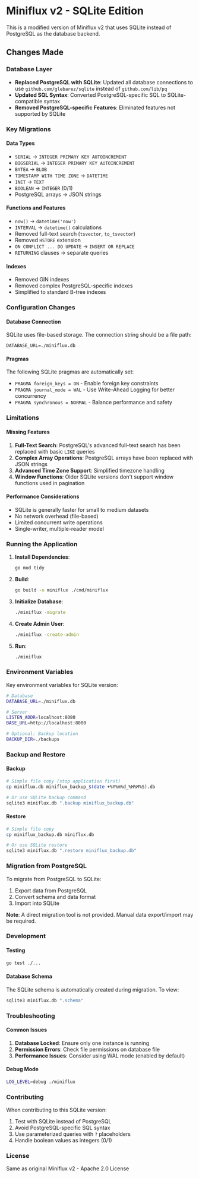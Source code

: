 # Miniflux v2 - SQLite Edition

This is a modified version of Miniflux v2 that uses SQLite instead of PostgreSQL as the database backend.

## Changes Made

### Database Layer
- **Replaced PostgreSQL with SQLite**: Updated all database connections to use `github.com/glebarez/sqlite` instead of `github.com/lib/pq`
- **Updated SQL Syntax**: Converted PostgreSQL-specific SQL to SQLite-compatible syntax
- **Removed PostgreSQL-specific Features**: Eliminated features not supported by SQLite

### Key Migrations

#### Data Types
- `SERIAL` → `INTEGER PRIMARY KEY AUTOINCREMENT`
- `BIGSERIAL` → `INTEGER PRIMARY KEY AUTOINCREMENT`
- `BYTEA` → `BLOB`
- `TIMESTAMP WITH TIME ZONE` → `DATETIME`
- `INET` → `TEXT`
- `BOOLEAN` → `INTEGER` (0/1)
- PostgreSQL arrays → JSON strings

#### Functions and Features
- `now()` → `datetime('now')`
- `INTERVAL` → `datetime()` calculations
- Removed full-text search (`tsvector`, `to_tsvector`)
- Removed `HSTORE` extension
- `ON CONFLICT ... DO UPDATE` → `INSERT OR REPLACE`
- `RETURNING` clauses → separate queries

#### Indexes
- Removed GIN indexes
- Removed complex PostgreSQL-specific indexes
- Simplified to standard B-tree indexes

### Configuration Changes

#### Database Connection
SQLite uses file-based storage. The connection string should be a file path:
```
DATABASE_URL=./miniflux.db
```

#### Pragmas
The following SQLite pragmas are automatically set:
- `PRAGMA foreign_keys = ON` - Enable foreign key constraints
- `PRAGMA journal_mode = WAL` - Use Write-Ahead Logging for better concurrency
- `PRAGMA synchronous = NORMAL` - Balance performance and safety

### Limitations

#### Missing Features
1. **Full-Text Search**: PostgreSQL's advanced full-text search has been replaced with basic `LIKE` queries
2. **Complex Array Operations**: PostgreSQL arrays have been replaced with JSON strings
3. **Advanced Time Zone Support**: Simplified timezone handling
4. **Window Functions**: Older SQLite versions don't support window functions used in pagination

#### Performance Considerations
- SQLite is generally faster for small to medium datasets
- No network overhead (file-based)
- Limited concurrent write operations
- Single-writer, multiple-reader model

### Running the Application

1. **Install Dependencies**:
   ```bash
   go mod tidy
   ```

2. **Build**:
   ```bash
   go build -o miniflux ./cmd/miniflux
   ```

3. **Initialize Database**:
   ```bash
   ./miniflux -migrate
   ```

4. **Create Admin User**:
   ```bash
   ./miniflux -create-admin
   ```

5. **Run**:
   ```bash
   ./miniflux
   ```

### Environment Variables

Key environment variables for SQLite version:

```bash
# Database
DATABASE_URL=./miniflux.db

# Server
LISTEN_ADDR=localhost:8080
BASE_URL=http://localhost:8080

# Optional: Backup location
BACKUP_DIR=./backups
```

### Backup and Restore

#### Backup
```bash
# Simple file copy (stop application first)
cp miniflux.db miniflux_backup_$(date +%Y%m%d_%H%M%S).db

# Or use SQLite backup command
sqlite3 miniflux.db ".backup miniflux_backup.db"
```

#### Restore
```bash
# Simple file copy
cp miniflux_backup.db miniflux.db

# Or use SQLite restore
sqlite3 miniflux.db ".restore miniflux_backup.db"
```

### Migration from PostgreSQL

To migrate from PostgreSQL to SQLite:

1. Export data from PostgreSQL
2. Convert schema and data format
3. Import into SQLite

**Note**: A direct migration tool is not provided. Manual data export/import may be required.

### Development

#### Testing
```bash
go test ./...
```

#### Database Schema
The SQLite schema is automatically created during migration. To view:
```bash
sqlite3 miniflux.db ".schema"
```

### Troubleshooting

#### Common Issues

1. **Database Locked**: Ensure only one instance is running
2. **Permission Errors**: Check file permissions on database file
3. **Performance Issues**: Consider using WAL mode (enabled by default)

#### Debug Mode
```bash
LOG_LEVEL=debug ./miniflux
```

### Contributing

When contributing to this SQLite version:

1. Test with SQLite instead of PostgreSQL
2. Avoid PostgreSQL-specific SQL syntax
3. Use parameterized queries with `?` placeholders
4. Handle boolean values as integers (0/1)

### License

Same as original Miniflux v2 - Apache 2.0 License
